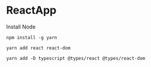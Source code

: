 # ReactApp

Install 
Node

```npm install -g yarn``` 

```yarn add react react-dom```

```yarn add -D typescript @types/react @types/react-dom```